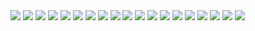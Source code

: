 <img src="https://i.ibb.co/jDbHRjB/jujutsu-kaisen-219-1.jpg">
<img src="https://i.ibb.co/nB77CrB/jujutsu-kaisen-219-2.jpg">
<img src="https://i.ibb.co/2WVLYPS/jujutsu-kaisen-219-3.jpg">
<img src="https://i.ibb.co/Fbc13yz/jujutsu-kaisen-219-4.jpg">
<img src="https://i.ibb.co/84dSTsr/jujutsu-kaisen-219-5.jpg">
<img src="https://i.ibb.co/4pF0hVR/jujutsu-kaisen-219-6.jpg">
<img src="https://i.ibb.co/cxBNQYC/jujutsu-kaisen-219-7.jpg">
<img src="https://i.ibb.co/Kr9Y8MS/jujutsu-kaisen-219-8.jpg">
<img src="https://i.ibb.co/JdY51PH/jujutsu-kaisen-219-9.jpg">
<img src="https://i.ibb.co/smHVNYD/jujutsu-kaisen-219-10.jpg">
<img src="https://i.ibb.co/KVrsN4V/jujutsu-kaisen-219-11.jpg">
<img src="https://i.ibb.co/ThsVP6v/jujutsu-kaisen-219-12.jpg">
<img src="https://i.ibb.co/56dks5X/jujutsu-kaisen-219-13.jpg">
<img src="https://i.ibb.co/qBnjSCD/jujutsu-kaisen-219-14.jpg">
<img src="https://i.ibb.co/18v5LQv/jujutsu-kaisen-219-15.jpg">
<img src="https://i.ibb.co/fvxFGLt/jujutsu-kaisen-219-16.jpg">
<img src="https://i.ibb.co/fkXcFzT/jujutsu-kaisen-219-17.jpg">
<img src="https://i.ibb.co/NNFgW8H/jujutsu-kaisen-219-18.jpg">
<img src="https://i.ibb.co/vz20SqN/jujutsu-kaisen-219-19.jpg">
